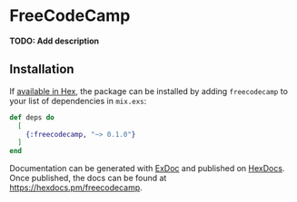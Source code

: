 # FreeCodeCamp

**TODO: Add description**

## Installation

If [available in Hex](https://hex.pm/docs/publish), the package can be installed
by adding `freecodecamp` to your list of dependencies in `mix.exs`:

```elixir
def deps do
  [
    {:freecodecamp, "~> 0.1.0"}
  ]
end
```

Documentation can be generated with [ExDoc](https://github.com/elixir-lang/ex_doc)
and published on [HexDocs](https://hexdocs.pm). Once published, the docs can
be found at <https://hexdocs.pm/freecodecamp>.

